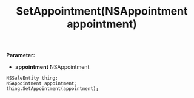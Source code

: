 ﻿---
uid: crmscript_ref_NSSaleEntity_SetAppointment
title: SetAppointment(NSAppointment appointment)
intellisense: NSSaleEntity.SetAppointment
keywords: NSSaleEntity, GetAppointment
so.topic: reference
---



**Parameter:** 
 - **appointment** NSAppointment

```crmscript
NSSaleEntity thing;
NSAppointment appointment;
thing.SetAppointment(appointment);
```

